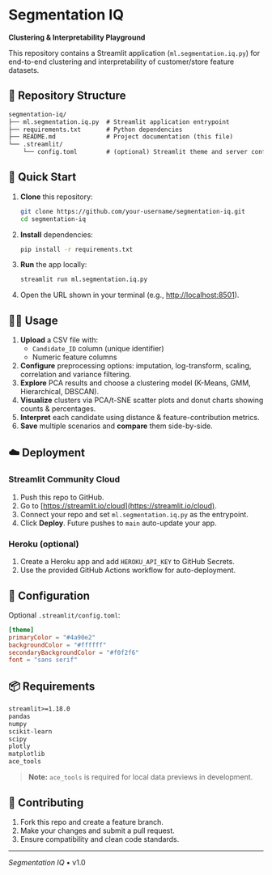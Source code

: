 # Segmentation IQ



**Clustering & Interpretability Playground**

This repository contains a Streamlit application (`ml.segmentation.iq.py`) for end-to-end clustering and interpretability of customer/store feature datasets.

## 📂 Repository Structure

```txt
segmentation-iq/
├── ml.segmentation.iq.py  # Streamlit application entrypoint
├── requirements.txt       # Python dependencies
├── README.md              # Project documentation (this file)
└── .streamlit/
    └── config.toml        # (optional) Streamlit theme and server config
```

## 🚀 Quick Start

1. **Clone** this repository:

   ```bash
   git clone https://github.com/your-username/segmentation-iq.git
   cd segmentation-iq
   ```

2. **Install** dependencies:

   ```bash
   pip install -r requirements.txt
   ```

3. **Run** the app locally:

   ```bash
   streamlit run ml.segmentation.iq.py
   ```

4. Open the URL shown in your terminal (e.g., [http://localhost:8501](http://localhost:8501)).

## 🏃‍♂️ Usage

1. **Upload** a CSV file with:
   - `Candidate_ID` column (unique identifier)
   - Numeric feature columns
2. **Configure** preprocessing options: imputation, log-transform, scaling, correlation and variance filtering.
3. **Explore** PCA results and choose a clustering model (K-Means, GMM, Hierarchical, DBSCAN).
4. **Visualize** clusters via PCA/t-SNE scatter plots and donut charts showing counts & percentages.
5. **Interpret** each candidate using distance & feature-contribution metrics.
6. **Save** multiple scenarios and **compare** them side-by-side.

## ☁️ Deployment

### Streamlit Community Cloud

1. Push this repo to GitHub.
2. Go to [https://streamlit.io/cloud](https://streamlit.io/cloud).
3. Connect your repo and set `ml.segmentation.iq.py` as the entrypoint.
4. Click **Deploy**. Future pushes to `main` auto-update your app.

### Heroku (optional)

1. Create a Heroku app and add `HEROKU_API_KEY` to GitHub Secrets.
2. Use the provided GitHub Actions workflow for auto-deployment.

## 📄 Configuration

Optional `.streamlit/config.toml`:

```toml
[theme]
primaryColor = "#4a90e2"
backgroundColor = "#ffffff"
secondaryBackgroundColor = "#f0f2f6"
font = "sans serif"
```

## 📦 Requirements

```txt
streamlit>=1.18.0
pandas
numpy
scikit-learn
scipy
plotly
matplotlib
ace_tools
```

> **Note:** `ace_tools` is required for local data previews in development.

## 🤝 Contributing

1. Fork this repo and create a feature branch.
2. Make your changes and submit a pull request.
3. Ensure compatibility and clean code standards.

---

*Segmentation IQ* • v1.0

